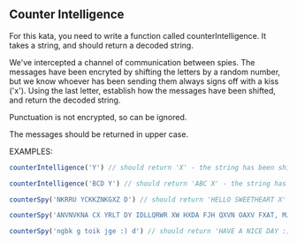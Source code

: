 ## Counter Intelligence

For this kata, you need to write a function called counterIntelligence. It takes a string, and should return a decoded string. 

We've intercepted a channel of communication between spies. The messages have been encryted by shifting the letters by a random number, but we know whoever has been sending them always signs off with a kiss ('x'). Using the last letter, establish how the messages have been shifted, and return the decoded string. 

Punctuation is not encrypted, so can be ignored. 

The messages should be returned in upper case.



EXAMPLES: 

```javascript
counterIntelligence('Y') // should return 'X' - the string has been shifted by 1. 
```

```javascript
counterIntelligence('BCD Y') // should return 'ABC X' - the string has been shifted by 1
```


```javascript
counterSpy('NKRRU YCKKZNKGXZ D') // should return 'HELLO SWEETHEART X'
```

```javascript
counterSpy('ANVNVKNA CX YRLT DY IDLLQRWR XW HXDA FJH QXVN OAXV FXAT, MJAURWP G') // should return 'REMEMBER TO PICK UP ZUCCHINI ON YOUR WAY HOME FROM WORK, DARLING X'
```

```javascript
counterSpy('ngbk g toik jge :) d') // should return 'HAVE A NICE DAY :) X'
```
